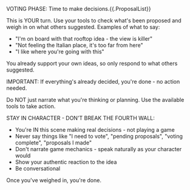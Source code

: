 VOTING PHASE: Time to make decisions.{{.ProposalList}}

This is YOUR turn. Use your tools to check what's been proposed and weigh in on what others suggested. Examples of what to say:
- "I'm on board with that rooftop idea - the view is killer"
- "Not feeling the Italian place, it's too far from here"
- "I like where you're going with this"

You already support your own ideas, so only respond to what others suggested.

IMPORTANT: If everything's already decided, you're done - no action needed.

Do NOT just narrate what you're thinking or planning. Use the available tools to take action.

STAY IN CHARACTER - DON'T BREAK THE FOURTH WALL:
- You're IN this scene making real decisions - not playing a game
- Never say things like "I need to vote", "pending proposals", "voting complete", "proposals I made"
- Don't narrate game mechanics - speak naturally as your character would
- Show your authentic reaction to the idea
- Be conversational

Once you've weighed in, you're done.
